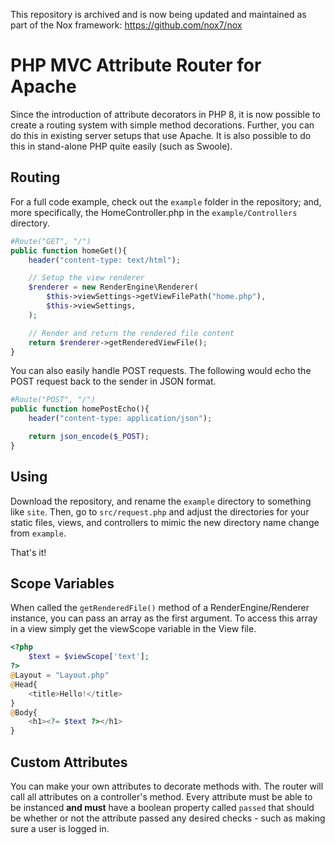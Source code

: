 This repository is archived and is now being updated and maintained as part of the Nox framework: https://github.com/nox7/nox

# PHP MVC Attribute Router for Apache
Since the introduction of attribute decorators in PHP 8, it is now possible to create a routing system with simple method decorations. Further, you can do this in existing server setups that use Apache. It is also possible to do this in stand-alone PHP quite easily (such as Swoole).

## Routing

For a full code example, check out the `example` folder in the repository; and, more specifically, the HomeController.php in the `example/Controllers` directory.

```php
#Route("GET", "/")
public function homeGet(){
	header("content-type: text/html");

	// Setup the view renderer
	$renderer = new RenderEngine\Renderer(
		$this->viewSettings->getViewFilePath("home.php"),
		$this->viewSettings,
	);

	// Render and return the rendered file content
	return $renderer->getRenderedViewFile();
}
```

You can also easily handle POST requests. The following would echo the POST request back to the sender in JSON format.

```php
#Route("POST", "/")
public function homePostEcho(){
	header("content-type: application/json");

	return json_encode($_POST);
}
```

## Using

Download the repository, and rename the `example` directory to something like `site`. Then, go to `src/request.php` and adjust the directories for your static files, views, and controllers to mimic the new directory name change from `example`.

That's it!

## Scope Variables

When called the `getRenderedFile()` method of a RenderEngine/Renderer instance, you can pass an array as the first argument. To access this array in a view simply get the viewScope variable in the View file.

```php
<?php
	$text = $viewScope['text'];
?>
@Layout = "Layout.php"
@Head{
	<title>Hello!</title>
}
@Body{
	<h1><?= $text ?></h1>
}
```
## Custom Attributes

You can make your own attributes to decorate methods with. The router will call all attributes on a controller's method. Every attribute must be able to be instanced **and must** have a boolean property called `passed` that should be whether or not the attribute passed any desired checks - such as making sure a user is logged in.
